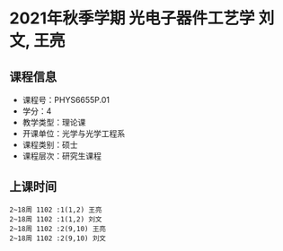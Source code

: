 # 2021年秋季学期 光电子器件工艺学 刘文, 王亮






## 课程信息

- 课程号：PHYS6655P.01
- 学分：4
- 教学类型：理论课
- 开课单位：光学与光学工程系
- 课程类别：硕士
- 课程层次：研究生课程

## 上课时间

```
2~18周 1102 :1(1,2) 王亮
2~18周 1102 :1(1,2) 刘文
2~18周 1102 :2(9,10) 王亮
2~18周 1102 :2(9,10) 刘文
```

